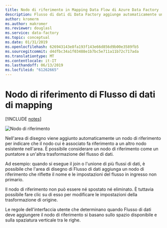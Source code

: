 ```yaml
---
title: Nodo di riferimento in Mapping Data Flow di Azure Data Factory
description: Flusso di dati di Data Factory aggiunge automaticamente un nodo di riferimento per i join, le ricerche e le unioni
author: kromerm
ms.author: makromer
ms.reviewer: douglasl
ms.service: data-factory
ms.topic: conceptual
ms.date: 01/31/2019
ms.openlocfilehash: 626943143e8fa193f143e66d856d9b00e3589fb5
ms.sourcegitcommit: d4dfbc34a1f03488e1b7bc5e711a11b72c717ada
ms.translationtype: MT
ms.contentlocale: it-IT
ms.lasthandoff: 06/13/2019
ms.locfileid: "61262665"
---
```

# <a name="mapping-data-flow-reference-node"></a>Nodo di riferimento di Flusso di dati di mapping

[!INCLUDE [notes](../../includes/data-factory-data-flow-preview.md)]

![Nodo di riferimento](media/data-flow/referencenode.png "Nodo di riferimento")

Nell'area di disegno viene aggiunto automaticamente un nodo di riferimento per indicare che il nodo cui è associato fa riferimento a un altro nodo esistente nell'area. È possibile considerare un nodo di riferimento come un puntatore a un'altra trasformazione del flusso di dati.

Ad esempio:  quando si esegue il join o l'unione di più flussi di dati, è possibile che l'area di disegno di Flusso di dati aggiunga un nodo di riferimento che riflette il nome e le impostazioni del flusso in ingresso non primario.

Il nodo di riferimento non può essere né spostato né eliminato. È tuttavia possibile fare clic su di esso per modificare le impostazioni della trasformazione di origine.

Le regole dell'interfaccia utente che determinano quando Flusso di dati deve aggiungere il nodo di riferimento si basano sullo spazio disponibile e sulla spaziatura verticale tra le righe.
